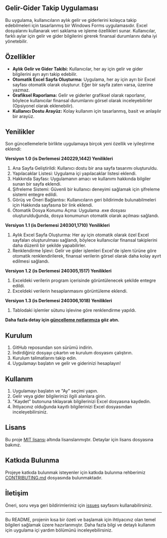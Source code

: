 ## Gelir-Gider Takip Uygulaması

Bu uygulama, kullanıcıların aylık gelir ve giderlerini kolayca takip edebilmeleri için tasarlanmış bir Windows Forms uygulamasıdır. Excel dosyalarını kullanarak veri saklama ve işleme özellikleri sunar. Kullanıcılar, farklı aylar için gelir ve gider bilgilerini girerek finansal durumlarını daha iyi yönetebilir.

## Özellikler

- **Aylık Gelir ve Gider Takibi:** Kullanıcılar, her ay için gelir ve gider bilgilerini ayrı ayrı takip edebilir.
- **Otomatik Excel Sayfa Oluşturma:** Uygulama, her ay için ayrı bir Excel sayfası otomatik olarak oluşturur. Eğer bir sayfa zaten varsa, üzerine yazmaz.
- **Grafiksel Raporlama:** Gelir ve giderler grafiksel olarak raporlanır, böylece kullanıcılar finansal durumlarını görsel olarak inceleyebilirler (Opsiyonel olarak eklenebilir).
- **Kullanıcı Dostu Arayüz:** Kolay kullanım için tasarlanmış, basit ve anlaşılır bir arayüz.

## Yenilikler

Son güncellemelerle birlikte uygulamaya birçok yeni özellik ve iyileştirme eklendi:

**Versiyon 1.0 (is Derlemesi 240229,1442) Yenilikleri**

1. Ana Sayfa Geliştirildi: Kullanıcı dostu bir ana sayfa tasarımı oluşturuldu.
2. Yapılacaklar Listesi: Uygulama içi yapılacaklar listesi eklendi.
3. Hakkında Sayfası: Uygulamanın amacı ve kullanımı hakkında bilgiler sunan bir sayfa eklendi.
4. Şifreleme Sistemi: Güvenli bir kullanıcı deneyimi sağlamak için şifreleme sistemi entegre edildi.
5. Görüş ve Öneri Bağlantısı: Kullanıcıların geri bildirimde bulunabilmeleri için Hakkında sayfasına bir link eklendi.
6. Otomatik Dosya Konumu Açma: Uygulama .exe dosyası oluşturulduğunda, dosya konumunun otomatik olarak açılması sağlandı.

**Versiyon 1.1 (is Derlemesi 240301,1710) Yenilikleri**
1. Aylık Excel Sayfa Oluşturma: Her ay için otomatik olarak özel Excel sayfaları oluşturulması sağlandı, böylece kullanıcılar finansal takiplerini daha düzenli bir şekilde yapabilirler.
2. Renklendirme İşlevi: Gelir ve gider işlemleri Excel'de işlem türüne göre otomatik renklendirilerek, finansal verilerin görsel olarak daha kolay ayırt edilmesi sağlandı.

**Versiyon 1.2 (is Derlemesi 240305,1517) Yenilikleri**
1. Exceldeki verilerin program içerisinde görüntülenecek şekilde entegre edildi.
2. Exceldeki verilerin hesaplanmasını görüntüleme eklendi.

**Versiyon 1.3 (is Derlemesi 240306,1018) Yenilikleri**
1. Tablodaki işlemler sütunu işlevine göre renklendirme yapıldı.

**Daha fazla detay için [güncelleme notlarımıza](https://github.com/popmarley/Gelir_Gider_App/releases/tag/v1.3) göz atın.**

## Kurulum

1. GitHub reposundan son sürümü indirin.
2. İndirdiğiniz dosyayı çıkartın ve kurulum dosyasını çalıştırın.
3. Kurulum talimatlarını takip edin.
4. Uygulamayı başlatın ve gelir ve giderinizi hesaplayın!

## Kullanım

1. Uygulamayı başlatın ve "Ay" seçimi yapın.
2. Gelir veya gider bilgilerinizi ilgili alanlara girin.
3. "Kaydet" butonuna tıklayarak bilgilerinizi Excel dosyasına kaydedin.
4. İhtiyacınız olduğunda kayıtlı bilgilerinizi Excel dosyasından inceleyebilirsiniz.

## Lisans

Bu proje [MIT lisansı](LICENSE) altında lisanslanmıştır. Detaylar için lisans dosyasına bakınız.

## Katkıda Bulunma

Projeye katkıda bulunmak isteyenler için katkıda bulunma rehberimiz [CONTRIBUTING.md](CONTRIBUTING.md) dosyasında bulunmaktadır.

## İletişim

Öneri, soru veya geri bildirimleriniz için [issues](https://github.com/popmarley/Gelir_Gider_App/issues) sayfasını kullanabilirsiniz.

---

Bu README, projenin kısa bir özeti ve başlamak için ihtiyacınız olan temel bilgileri sağlamak üzere hazırlanmıştır. Daha fazla bilgi ve detaylı kullanım için uygulama içi yardım bölümünü inceleyebilirsiniz.
